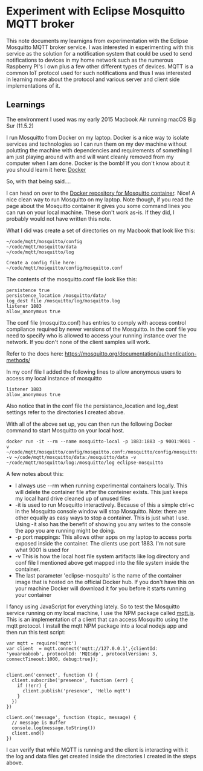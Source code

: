 # Experiment with Eclipse Mosquitto MQTT broker
This note documents my learnigns from experimentation with the Eclipse Mosquitto MQTT broker service. I was interested in experimenting with this service as the solution for a notification system that could be used to send notifications to devices in my home network such as the numerous Raspberry PI's I own plus a few other different types of devices. MQTT is a common IoT protocol used for such notifications and thus I was interested in learning more about the protocol and various server and client side implementations of it.

## Learnings
The environment I used was my early 2015 Macbook Air running macOS Big Sur (11.5.2)

I run Mosquitto from Docker on my laptop. Docker is a nice way to isolate services and technologies so I can run them on my dev machine without polutting the machine with dependencies and requirements of something I am just playing around with and will want cleanly removed from my computer when I am done. Docker is the bomb! If you don't know about it you should learn it here: [Docker](https://www.docker.com)

So, with that being said....

I can head on over to the [Docker repository for Mosquitto container](https://hub.docker.com/_/eclipse-mosquitto/). Nice! A nice clean way to run Mosquitto on my laptop. Note though, if you read the page about the Mosquitto container it gives you some command lines you can run on your local machine. These don't work as-is. If they did, I probably would not have written this note.

What I did was create a set of directories on my Macbook that look like this:
```
~/code/mqtt/mosquitto/config
~/code/mqtt/mosquitto/data
~/code/mqtt/mosquitto/log

Create a config file here:
~/code/mqtt/mosquitto/config/mosquitto.conf

```
The contents of the mosquitto.conf file look like this:
```
persistence true
persistence_location /mosquitto/data/
log_dest file /mosquitto/log/mosquitto.log
listener 1883
allow_anonymous true
```

The conf file (mosquitto.conf) has entries to comply with access control compliance required by newer versions of the Mosquitto. In the conf file you need to specify who is allowed to access your running instance over the network. If you don't none of the client samples will work.

Refer to the docs here:
https://mosquitto.org/documentation/authentication-methods/

In my conf file I added the following lines to allow anonymous users to access my local instance of mosquitto
```
listener 1883
allow_anonymous true
```

Also notice that in the conf file the persistance_location and log_dest settings refer to the directories I created above.

With all of the above set up, you can then run the following Docker command to start Mosquitto on your local host.
```
docker run -it --rm --name mosquitto-local -p 1883:1883 -p 9001:9001 -v ~/code/mqtt/mosquitto/config/mosquitto.conf:/mosquitto/config/mosquitto.conf -v ~/code/mqtt/mosquitto/data:/mosquitto/data -v ~/code/mqtt/mosquitto/log:/mosquitto/log eclipse-mosquitto
```

A few notes about this:
* I always use --rm when running experimental containers locally. This will delete the container file after the conteiner exists. This just keeps my local hard drive cleaned up of unused files
* -it is used to run Mosquitto interactively. Because of this a simple ctrl+c in the Mosquitto console window will stop Mosquitto. Note: there are other equally as easy ways to stop a container. This is just what I use. Using -it also has the benefit of showing you any writes to the console the app you are running might be doing.
* -p port mappings: This allows other apps on my laptop to access ports exposed inside the container. The clients use port 1883. I'm not sure what 9001 is used for
* -v This is how the local host file system artifacts like log directory and conf file I mentioned above get mapped into the file system inside the container.
* The last parameter 'eclipse-mosquito' is the name of the container image that is hosted on the official Docker hub. If you don't have this on your machine Docker will download it for you before it starts running your container

I fancy using JavaScript for everything lately. So to test the Mosquitto service running on my local machine, I use the NPM package called [mqtt.js](https://www.npmjs.com/package/mqtt). This is an implementation of a client that can access Mosquitto using the mqtt protocol. I install the mqtt NPM package into a local nodejs app and then run this test script:

```
var mqtt = require('mqtt')
var client  = mqtt.connect('mqtt://127.0.0.1',{clientId: 'youareaboob', protocolId: 'MQIsdp', protocolVersion: 3, connectTimeout:1000, debug:true});


client.on('connect', function () {
  client.subscribe('presence', function (err) {
    if (!err) {
      client.publish('presence', 'Hello mqtt')
    }
  })
})

client.on('message', function (topic, message) {
  // message is Buffer
  console.log(message.toString())
  client.end()
})
```

I can verify that while MQTT is running and the client is interacting with it the log and data files get created inside the directories I created in the steps above.
